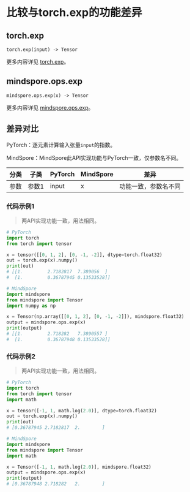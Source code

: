 # 比较与torch.exp的功能差异

## torch.exp

```text
torch.exp(input) -> Tensor
```

更多内容详见 [torch.exp](https://pytorch.org/docs/1.8.1/generated/torch.exp.html)。

## mindspore.ops.exp

```text
mindspore.ops.exp(x) -> Tensor
```

更多内容详见 [mindspore.ops.exp](https://www.mindspore.cn/docs/zh-CN/master/api_python/ops/mindspore.ops.exp.html)。

## 差异对比

PyTorch：逐元素计算输入张量`input`的指数。

MindSpore：MindSpore此API实现功能与PyTorch一致，仅参数名不同。

| 分类 | 子类 |PyTorch | MindSpore | 差异 |
| --- | --- | --- | --- |---|
|参数 | 参数1 | input | x |功能一致，参数名不同 |

### 代码示例1

> 两API实现功能一致，用法相同。

```python
# PyTorch
import torch
from torch import tensor

x = tensor([[0, 1, 2], [0, -1, -2]], dtype=torch.float32)
out = torch.exp(x).numpy()
print(out)
# [[1.         2.7182817  7.389056  ]
#  [1.         0.36787945 0.13533528]]

# MindSpore
import mindspore
from mindspore import Tensor
import numpy as np

x = Tensor(np.array([[0, 1, 2], [0, -1, -2]]), mindspore.float32)
output = mindspore.ops.exp(x)
print(output)
# [[1.         2.718282   7.3890557 ]
#  [1.         0.36787948 0.13533528]]
```

### 代码示例2

> 两API实现功能一致，用法相同。

```python
# PyTorch
import torch
from torch import tensor
import math

x = tensor([-1, 1, math.log(2.0)], dtype=torch.float32)
out = torch.exp(x).numpy()
print(out)
# [0.36787945 2.7182817  2.        ]

# MindSpore
import mindspore
from mindspore import Tensor
import math

x = Tensor([-1, 1, math.log(2.0)], mindspore.float32)
output = mindspore.ops.exp(x)
print(output)
# [0.36787948 2.718282   2.        ]
```
